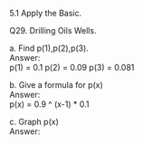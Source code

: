 5.1 Apply the Basic.

Q29. Drilling Oils Wells.

a. Find p(1),p(2),p(3).  
Answer:  
p(1) = 0.1
p(2) = 0.09
p(3) = 0.081  

b. Give a formula for p(x)  
Answer:  
p(x) = 0.9 ^ (x-1) * 0.1 

c. Graph p(x)  
Answer:  
